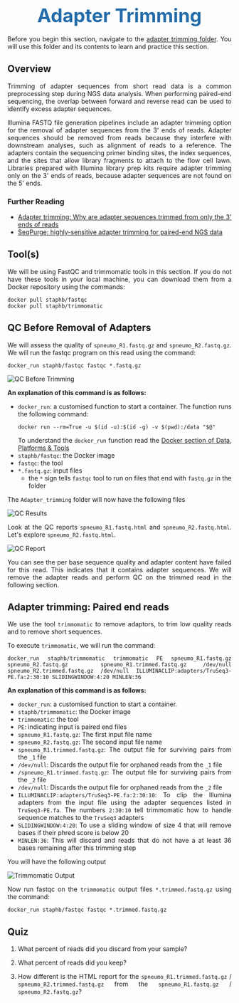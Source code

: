 <h1 style="text-align:center"><span style="color:#246CAA; font-size:1.5em">Adapter Trimming</span></h1>

Before you begin this section, navigate to the [adapter trimming folder](https://drive.google.com/drive/folders/1d9K5BNAoP2IpuqRK5InymlPelLgxzDKS). You will use this folder and its contents to learn and practice this section.

## Overview

Trimming of adapter sequences from short read data is a common preprocessing step during NGS data analysis. When performing paired-end sequencing, the overlap between forward and reverse read can be used to identify excess adapter sequences.

Illumina FASTQ file generation pipelines include an adapter trimming option for the removal of adapter sequences from the 3' ends of reads. Adapter sequences should be removed from reads because they interfere with downstream analyses, such as alignment of reads to a reference. The adapters contain the sequencing primer binding sites, the index sequences, and the sites that allow library fragments to attach to the flow cell lawn. Libraries prepared with Illumina library prep kits require adapter trimming only on the 3' ends of reads, because adapter sequences are not found on the 5' ends.

### Further Reading
- [Adapter trimming: Why are adapter sequences trimmed from only the 3' ends of reads](https://knowledge.illumina.com/software/general/software-general-reference_material-list/000002905)
- [SeqPurge: highly-sensitive adapter trimming for paired-end NGS data](https://bmcbioinformatics.biomedcentral.com/articles/10.1186/s12859-016-1069-7)

## Tool(s)

We will be using FastQC and trimmomatic tools in this section. If you do not have these tools in your local machine, you can download them from a Docker repository using the commands:
```
docker pull staphb/fastqc
docker pull staphb/trimmomatic
```

## QC Before Removal of Adapters

We will assess the quality of `spneumo_R1.fastq.gz` and `spneumo_R2.fastq.gz`. We will run the fastqc program on this read using the command:
```
docker_run staphb/fastqc fastqc *.fastq.gz
```
![QC Before Trimming](/img/adapter_trimming_1.png "QC Before Trimming")

**An explanation of this command is as follows:**
- `docker_run`: a customised function to start a container. The function runs the following command:
    ```
    docker run --rm=True -u $(id -u):$(id -g) -v $(pwd):/data "$@"
    ```
    To understand the `docker_run` function read the [Docker section of Data, Platforms & Tools](Advanced_Bioinformatics/bioinformatics_tools?id=_1-docker)
- `staphb/fastqc`: the Docker image
- `fastqc`: the tool
-  `*.fastq.gz`: input files
   -  the `*` sign tells `fastqc` tool to run on files that end with `fastq.gz` in the folder

The `Adapter_trimming` folder will now have the following files

![QC Results](/img/adapter_trimming_2.png "QC Results")

Look at the QC reports `spneumo_R1.fastq.html` and `spneumo_R2.fastq.html`.  Let's explore `spneumo_R2.fastq.html`.

![QC Report](/img/adapter_trimming_3.png "QC Report")

You can see the per base sequence quality and adapter content have failed for this read. This indicates that it contains adapter sequences. We will remove the adapter reads and perform QC on the trimmed read in the following section.


## Adapter trimming: Paired end reads

We use the tool `trimmomatic` to remove adaptors, to trim low quality reads and to remove short sequences.

To execute `trimmomatic`, we will run the command:
```
docker_run staphb/trimmomatic trimmomatic PE spneumo_R1.fastq.gz spneumo_R2.fastq.gz  spneumo_R1.trimmed.fastq.gz /dev/null spneumo_R2.trimmed.fastq.gz /dev/null ILLUMINACLIP:adapters/TruSeq3-PE.fa:2:30:10 SLIDINGWINDOW:4:20 MINLEN:36
```

**An explanation of this command is as follows:**
- `docker_run`: a customised function to start a container.
- `staphb/trimmomatic`: the Docker image
- `trimmomatic`: the tool
- `PE`: indicating input is paired end files
- `spneumo_R1.fastq.gz`: The first input file name
- `spneumo_R2.fastq.gz`: The second input file name
- `spneumo_R1.trimmed.fastq.gz`: The output file for surviving pairs from the `_1` file
- `/dev/null`: Discards the output file for orphaned reads from the `_1` file 
- `/spneumo_R1.trimmed.fastq.gz`: The output file for surviving pairs from the `_2` file 
- `/dev/null`: Discards the output file for orphaned reads from the `_2` file 
- `ILLUMINACLIP:adapters/TruSeq3-PE.fa:2:30:10`: To clip the Illumina adapters from the input file using the adapter sequences listed in `TruSeq3-PE.fa`. The numbers `2:30:10` tell trimmomatic how to handle sequence matches to the `TruSeq3` adapters
- `SLIDINGWINDOW:4:20`: To use a sliding window of size 4 that will remove bases if their phred score is below 20 
- `MINLEN:36`: This will discard and reads that do not have a at least 36 bases remaining after this trimming step 

You will have the following output

![Trimmomatic Output](/img/adapter_trimming_4.png "Trimmomatic Output")

Now run fastqc on the `trimmomatic` output files `*.trimmed.fastq.gz` using the command:
```
docker_run staphb/fastqc fastqc *.trimmed.fastq.gz
```

## Quiz

1. What percent of reads did you discard from your sample?

2. What percent of reads did you keep?

3. How different is the HTML report for the `spneumo_R1.trimmed.fastq.gz` / `spneumo_R2.trimmed.fastq.gz` from the `spneumo_R1.fastq.gz` / `spneumo_R2.fastq.gz`?

<style>body {text-align: justify}</style>